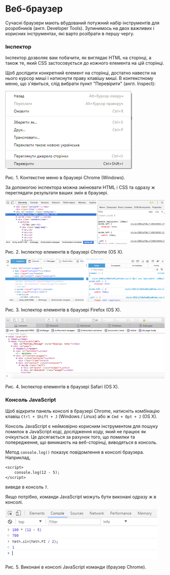 # Веб-браузер

Сучасні браузери мають вбудований потужний набір інструментів для розробників (англ. Developer Tools). Зупинимось на двох важливих і корисних інструментах, які варто розібрати в першу чергу.

### Інспектор

Інспектор дозволяє вам побачити, як виглядає HTML на сторінці, а також те, який CSS застосовується до кожного елемента на цій сторінці.

Щоб дослідити конкретний елемент на сторінці, достатно навести на нього курсор миші і натиснути праву клавішу миші. В контекстному меню, що з'явиться, слід вибрати пункт "Перевірити" (англ. Inspect):

![Контекстне меню в браузері Chrome на Windows](/getting-started/chrome_inspect_windows.png)

Рис. 1. Контекстне меню в браузері Chrome (Windows).

За допомогою інспектора можна змінювати HTML і CSS та одразу ж переглядати результати ваших змін в браузері.

![Інспектор елементів в браузері Chrome](/getting-started/chrome_inspector.png)

Рис. 2. Інспектор елементів в браузері Chrome (OS X).

![Інспектор елементів в браузері Firefox](/getting-started/firefox_inspector.png)

Рис. 3. Інспектор елементів в браузері Firefox (OS X).

![Інспектор елементів в браузері Safari](/getting-started/safari_inspector.png)

Рис. 4. Інспектор елементів в браузері Safari (OS X).

### Консоль JavaScript

Щоб відкрити панель консолі в браузері Chrome, натисніть комбінацію клавіш `Ctrl + Shift + J` (Windows / Linux) або ж `Cmd + Opt + J` (OS X).

Консоль JavaScript є неймовірно корисним інструментом для пошуку помилок в JavaScript коді, дослідження коду, який не працює як очікується. Це досягається за рахунок того, що помилки та попередження, що виникають на веб-сторінці, виводяться в консоль.

Метод `console.log()` показує повідомлення в консолі браузера. Наприклад,

```
<script>
    console.log(12 - 5);
</script>
```

виведе в консоль `7`.

Якщо потрібно, команди JavaScript можуть бути виконані одразу ж в консолі.

![Виконані в консолі JavaScript команди](/getting-started/browser_console_expression_exec.png)

Рис. 5. Виконані в консолі JavaScript команди (браузер Chrome).